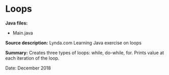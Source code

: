 # Loops

**Java files:** 
* Main.java

**Source description:** Lynda.com Learning Java exercise on loops

**Summary:** Creates three types of loops: while, do-while, for. Prints value at each iteration of the loop.

Date: December 2018